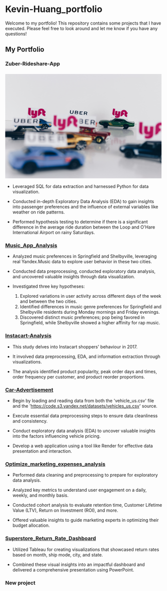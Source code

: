 # Kevin-Huang_portfolio
Welcome to my portfolio! This repository contains some projects that I have executed. Please feel free to look around and let me know if you have any questions!

## My Portfolio
### Zuber-Rideshare-App
### 

<a href="https://github.com/kaizermm/Zuber-Rideshare-Analysis.git">
    <img src="https://github.com/kaizermm/Kevin-Huang_portfolio/blob/main/images/Rideshare.jpg?raw=true" width="500">
</a>


* Leveraged SQL for data extraction and harnessed Python for data visualization.

* Conducted in-depth Exploratory Data Analysis (EDA) to gain insights into passenger preferences and the influence of external variables like weather on ride patterns.

* Performed hypothesis testing to determine if there is a significant difference in the average ride duration between the Loop and O'Hare International Airport on rainy Saturdays.

### [Music_App_Analysis](https://github.com/kaizermm/Music_App_Analysis.git)
* Analyzed music preferences in Springfield and Shelbyville, leveraging real Yandex.Music data to explore user behavior in these two cities.

* Conducted data preprocessing, conducted exploratory data analysis, and uncovered valuable insights through data visualization.

* Investigated three key hypotheses:
  1. Explored variations in user activity across different days of the week and between the two cities.
  2. Identified differences in music genre preferences for Springfield and Shelbyville residents during Monday mornings and Friday evenings.
  3. Discovered distinct music preferences; pop being favored in Springfield, while Shelbyville showed a higher affinity for rap music.

### [Instacart-Analysis](https://github.com/kaizermm/Instacart-Analysis.git)

* This study delves into Instacart shoppers' behaviour in 2017.

* It involved data preprocessing, EDA, and information extraction through visualizations.

* The analysis identified product popularity, peak order days and times, order frequency per customer, and product reorder proportions.

### [Car-Advertisement](https://github.com/kaizermm/Car-Advertisement.git)

* Begin by loading and reading data from both the 'vehicle_us.csv' file and the 'https://code.s3.yandex.net/datasets/vehicles_us.csv' source.

* Execute essential data preprocessing steps to ensure data cleanliness and consistency.

* Conduct exploratory data analysis (EDA) to uncover valuable insights into the factors influencing vehicle pricing.

* Develop a web application using a tool like Render for effective data presentation and interaction.

### [Optimize_marketing_expenses_analysis](https://github.com/kaizermm/Optimize_marketing_expenses_analysis.git)

* Performed data cleaning and preprocessing to prepare for exploratory data analysis.

* Analyzed key metrics to understand user engagement on a daily, weekly, and monthly basis.

* Conducted cohort analysis to evaluate retention time, Customer Lifetime Value (LTV), Return on Investment (ROI), and more.

* Offered valuable insights to guide marketing experts in optimizing their budget allocation.

###  [Superstore_Return_Rate_Dashboard](https://github.com/kaizermm/Superstore_Return_Rate_Dashboard.git)

* Utilized Tableau for creating visualizations that showcased return rates based on month, ship mode, city, and state.

* Combined these visual insights into an impactful dashboard and delivered a comprehensive presentation using PowerPoint.

### New project


